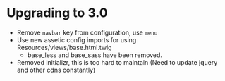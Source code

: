 Upgrading to 3.0
================

  - Remove `navbar` key from configuration, use `menu`
  - Use new assetic config imports for using Resources/views/base.html.twig
    - base_less and base_sass have been removed.
  - Removed initializr, this is too hard to maintain (Need to update jquery and other cdns constantly)
    
